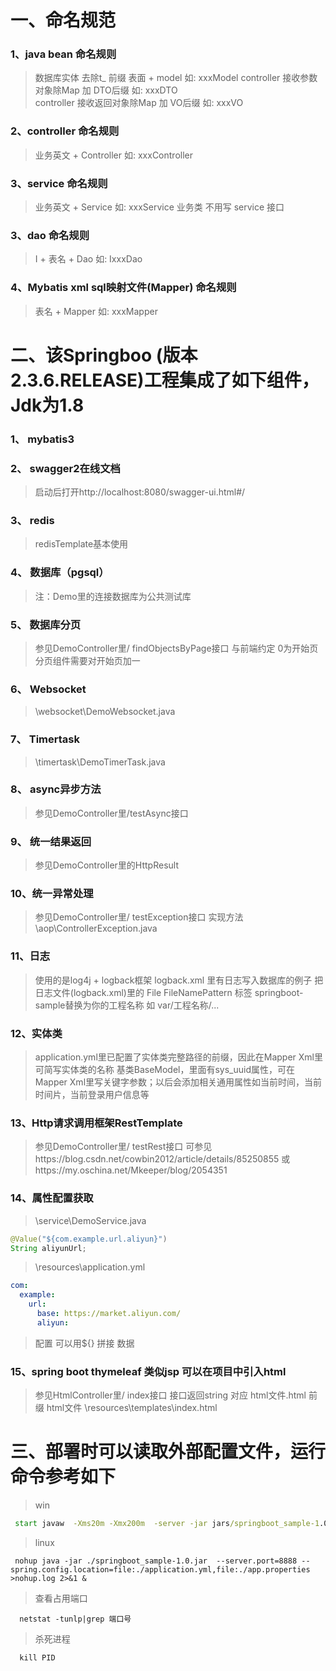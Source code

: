 ﻿# 一、命名规范

### 1、java bean 命名规则 
> 数据库实体 去除t_ 前缀 表面 + model 如: xxxModel
> controller 接收参数对象除Map 加 DTO后缀 如: xxxDTO  
> controller 接收返回对象除Map 加 VO后缀 如: xxxVO

### 2、controller 命名规则  
> 业务英文 + Controller 如: xxxController

### 3、service 命名规则
> 业务英文 + Service 如: xxxService
> 业务类 不用写 service 接口

### 3、dao 命名规则
> I + 表名 + Dao 如: IxxxDao

### 4、Mybatis xml sql映射文件(Mapper) 命名规则
> 表名 + Mapper 如: xxxMapper


# 二、该Springboo (版本 2.3.6.RELEASE)工程集成了如下组件，Jdk为1.8

### 1、 mybatis3
### 2、 swagger2在线文档
> 启动后打开http://localhost:8080/swagger-ui.html#/
### 3、 redis 
> redisTemplate基本使用
### 4、 数据库（pgsql）
> 注：Demo里的连接数据库为公共测试库
### 5、 数据库分页
> 参见DemoController里/ findObjectsByPage接口 与前端约定 0为开始页 分页组件需要对开始页加一
### 6、 Websocket
> \websocket\DemoWebsocket.java
### 7、 Timertask
> \timertask\DemoTimerTask.java
### 8、 async异步方法
> 参见DemoController里/testAsync接口
### 9、 统一结果返回
> 参见DemoController里的HttpResult
### 10、统一异常处理
> 参见DemoController里/ testException接口
> 实现方法\aop\ControllerException.java
### 11、日志
> 使用的是log4j + logback框架
> logback.xml 里有日志写入数据库的例子 
> 把日志文件(logback.xml)里的 File FileNamePattern 标签 springboot-sample替换为你的工程名称 如 var/工程名称/...
 
> 
### 12、实体类
> application.yml里已配置了实体类完整路径的前缀，因此在Mapper Xml里可简写实体类的名称
> 基类BaseModel，里面有sys_uuid属性，可在Mapper Xml里写关键字参数；以后会添加相关通用属性如当前时间，当前时间片，当前登录用户信息等
### 13、Http请求调用框架RestTemplate
> 参见DemoController里/ testRest接口
> 可参见https://blog.csdn.net/cowbin2012/article/details/85250855 或https://my.oschina.net/Mkeeper/blog/2054351

### 14、属性配置获取
> \service\DemoService.java

``` java
@Value("${com.example.url.aliyun}")
String aliyunUrl;
```

> \resources\application.yml
```yaml
com:
  example:
    url:
      base: https://market.aliyun.com/
      aliyun: 
```

> 配置 可以用${} 拼接 数据

### 15、spring boot thymeleaf 类似jsp 可以在项目中引入html
> 参见HtmlController里/ index接口 接口返回string 对应 html文件.html 前缀
> html文件 \resources\templates\index.html


# 三、部署时可以读取外部配置文件，运行命令参考如下

> win
```cmd
 start javaw  -Xms20m -Xmx200m  -server -jar jars/springboot_sample-1.0.jar  --server.port=8888 --spring.config.location=file:./jars/config/application.yml,file:./jars/config/sample.properties
```

> linux
```shell
 nohup java -jar ./springboot_sample-1.0.jar  --server.port=8888 --spring.config.location=file:./application.yml,file:./app.properties >nohup.log 2>&1 &
```

> 查看占用端口

```shell
  netstat -tunlp|grep 端口号
```

> 杀死进程
```shell
  kill PID
```


